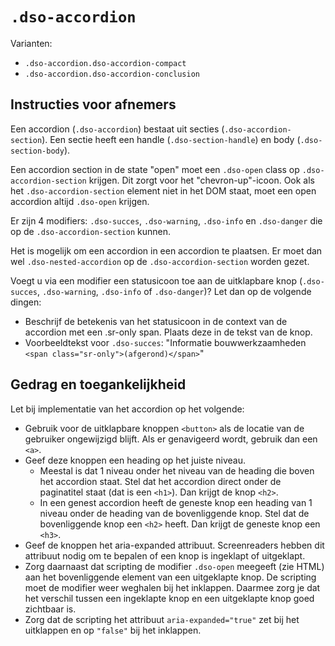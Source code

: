 # `.dso-accordion`

Varianten:

- `.dso-accordion.dso-accordion-compact`
- `.dso-accordion.dso-accordion-conclusion`

## Instructies voor afnemers

Een accordion (`.dso-accordion`) bestaat uit secties (`.dso-accordion-section`). Een sectie heeft een handle (`.dso-section-handle`) en body (`.dso-section-body`).

Een accordion section in de state "open" moet een `.dso-open` class op `.dso-accordion-section` krijgen. Dit zorgt voor het "chevron-up"-icoon. Ook als het `.dso-accordion-section` element niet in het DOM staat, moet een open accordion altijd `.dso-open` krijgen.

Er zijn 4 modifiers: `.dso-succes`, `.dso-warning`, `.dso-info` en `.dso-danger` die op de `.dso-accordion-section` kunnen.

Het is mogelijk om een accordion in een accordion te plaatsen. Er moet dan wel `.dso-nested-accordion` op de `.dso-accordion-section` worden gezet.

Voegt u via een modifier een statusicoon toe aan de uitklapbare knop (`.dso-succes`, `.dso-warning`, `.dso-info` of `.dso-danger`)? Let dan op de volgende dingen:

- Beschrijf de betekenis van het statusicoon in de context van de accordion met een .sr-only span. Plaats deze in de tekst van de knop.
- Voorbeeldtekst voor `.dso-succes`: "Informatie bouwwerkzaamheden `<span class="sr-only">(afgerond)</span>`"

## Gedrag en toegankelijkheid

Let bij implementatie van het accordion op het volgende:

- Gebruik voor de uitklapbare knoppen `<button>` als de locatie van de gebruiker ongewijzigd blijft. Als er genavigeerd wordt, gebruik dan een `<a>`.
- Geef deze knoppen een heading op het juiste niveau.
  - Meestal is dat 1 niveau onder het niveau van de heading die boven het accordion staat. Stel dat het accordion direct onder de paginatitel staat (dat is een `<h1>`). Dan krijgt de knop `<h2>`.
  - In een genest accordion heeft de geneste knop een heading van 1 niveau onder de heading van de bovenliggende knop. Stel dat de bovenliggende knop een `<h2>` heeft. Dan krijgt de geneste knop een `<h3>`.
- Geef de knoppen het aria-expanded attribuut. Screenreaders hebben dit attribuut nodig om te bepalen of een knop is ingeklapt of uitgeklapt.
- Zorg daarnaast dat scripting de modifier `.dso-open` meegeeft (zie HTML) aan het bovenliggende element van een uitgeklapte knop. De scripting moet de modifier weer weghalen bij het inklappen. Daarmee zorg je dat het verschil tussen een ingeklapte knop en een uitgeklapte knop goed zichtbaar is.
- Zorg dat de scripting het attribuut `aria-expanded="true"` zet bij het uitklappen en op `"false"` bij het inklappen.
